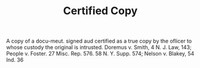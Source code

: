 ---
title: Certified Copy
letter: C
permalink: "/definitions/bld-certified-copy.html"
body: A copy of a docu-meut. signed aud certified as a true copy by the oflicer to
  whose custody the original is intrusted. Doremus v. Smith, 4 N. J. Law, 143; People
  v. Foster. 27 Misc. Rep. 576. 58 N. Y. Supp. 574; Nelson v. Blakey, 54 Ind. 36
published_at: '2018-07-07'
source: Black's Law Dictionary 2nd Ed (1910)
layout: post
---